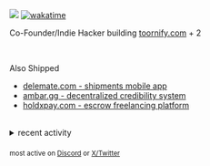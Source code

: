 ![](https://komarev.com/ghpvc/?username=dinxsh) [![wakatime](https://wakatime.com/badge/user/018cddd8-b17b-4e5f-a792-bed4da250ea7.svg)](https://wakatime.com/@018cddd8-b17b-4e5f-a792-bed4da250ea7)

Co-Founder/Indie Hacker building [toornify.com](https://toornify.com) + 2

<br>

Also Shipped
- [delemate.com - shipments mobile app](https://delemate.com)
- [ambar.gg - decentralized credibility system](https://ambar.gg/)
- [holdxpay.com - escrow freelancing platform](https://holdxpay.com/)
<br>
<details>
<summary>recent activity</summary>

  
| Overview | Card |
|:--------:|:-------------------------:|
| ![Lines of Code & Base Introduction](assets/metrics.plugin.code.lines.svg) | ![Achievements](assets/metrics.plugin.achievements.svg) |


</details>

<sub>most active on [Discord](https://t.co/QPthpsZ1Qu) or [X/Twitter](https://x.com/dineshcodes)</sub>

